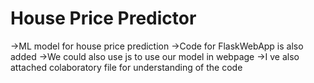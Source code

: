# House Price Predictor
 ->ML model for house price prediction 
 ->Code for FlaskWebApp is also added 
 ->We could also use js to use our model in webpage
->I ve also attached colaboratory file for understanding of the code